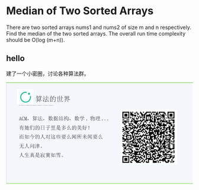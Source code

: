 # Median of Two Sorted Arrays

There are two sorted arrays nums1 and nums2 of size m and n respectively. Find the median of the two sorted arrays. The overall run time complexity should be O(log (m+n)).





## hello

建了一个小密圈，讨论各种算法群。  

![小密圈](/images/suanfa_xiaomiquan.jpg)

